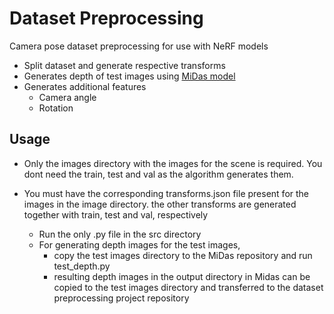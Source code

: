 # Dataset Preprocessing
Camera pose dataset preprocessing for use with NeRF models
 * Split dataset and generate respective transforms
 * Generates depth of test images using [MiDas model](https://github.com/HJacksons/MiDaS)
 * Generates additional features
   * Camera angle
   * Rotation
## Usage
* Only the images directory with the images for the scene is required. You dont need the train, test and val as the algorithm generates them.
* You must have the corresponding transforms.json file present for the images in the image directory. the other transforms are generated together with train, test and val, respectively

   * Run the only .py file in the src directory
   * For generating depth images for the test images,
      * copy the test images directory to the MiDas repository and run test_depth.py
      * resulting depth images in the output directory in Midas can be copied to the test images directory and transferred to the dataset preprocessing project repository
